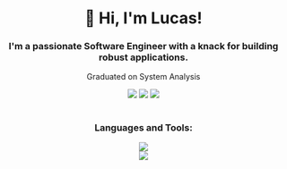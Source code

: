 <h1 align="center">👋 Hi, I'm Lucas!</h1>

<h3 align="center">I'm a passionate Software Engineer with a knack for building robust applications.</h3>

<div align="center">

 Graduated on System Analysis
 
</div>

<div align="center"> 
  <a href="mailto:lucasmalino@outlook.com" style="text-decoration: none">
    <img src="https://img.shields.io/badge/Gmail-333333?style=for-the-badge&logo=gmail&logoColor=red" />
  </a>
  <a href="https://www.linkedin.com/in/lucas-brazau-malinowski-073988207/" target="_blank" style="text-decoration: none">
    <img src="https://img.shields.io/badge/LinkedIn-0077B5?style=for-the-badge&logo=linkedin&logoColor=white" target="_blank" />
  </a>
 <a href="https://lucasmalinowski.github.io/" target="_blank" style="text-decoration: none">
     <img src="https://img.shields.io/badge/Portfolio-FF5722?style=for-the-badge&logo=todoist&logoColor=white" target="_blank" /> <!-- sqlite, safari, google-chrome are other good icon options -->
  </a>
</div>

<h1></h1>

<div align="center">
  <h3>Languages and Tools:</h3>
  <img src="https://skillicons.dev/icons?i=ruby,postgres,docker,nodejs,python" /><br>
  <img src="https://skillicons.dev/icons?i=html,css,javascript,bootstrap,tailwind,rails" />
  <br/>
</div>
